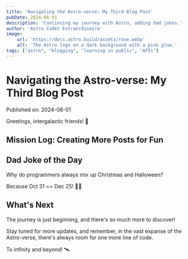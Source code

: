 ```yaml
---
title: 'Navigating the Astro-verse: My Third Blog Post'
pubDate: 2024-08-01
description: 'Continuing my journey with Astro, adding dad jokes.'
author: 'Astro Cadet Extraordinaire'
image:
    url: 'https://docs.astro.build/assets/rose.webp'
    alt: 'The Astro logo on a dark background with a pink glow.'
tags: ["astro", "blogging", "learning in public", "APIs"]
---
```

# Navigating the Astro-verse: My Third Blog Post

Published on: 2024-08-01

Greetings, intergalactic friends! 🌌 

## Mission Log: Creating More Posts for Fun


## Dad Joke of the Day

Why do programmers always mix up Christmas and Halloween?

Because Oct 31 == Dec 25! 🎃🎄

## What's Next

The journey is just beginning, and there's so much more to discover!

Stay tuned for more updates, and remember, in the vast expanse of the Astro-verse, there's always room for one more line of code.

To infinity and beyond! 🛰️
